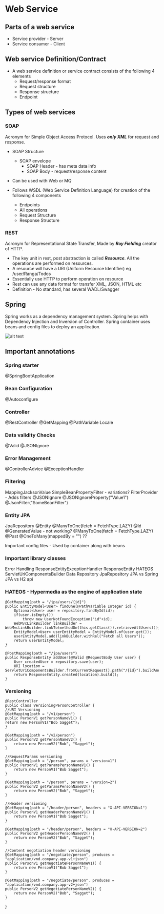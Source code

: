 # Web Service

## Parts of a web service
 * Service provider - Server
 * Service consumer - Client

## Web service Definition/Contract
* A web service definition or service contract consists of the following 4 elements	
  - Request/response format
  - Request structure
  - Response structure
  - Endpoint
	
## Types of web services

  ### SOAP 
  Acronym for Simple Object Access Protocol. Uses _**only XML**_ for request and response.

  * SOAP Structure 
    - SOAP envelope 
      - SOAP Header - has meta data info
      - SOAP Body - request/response content

  * Can be used with Web or MQ

  * Follows WSDL (Web Service Definition Language) for creation of the following 4 components
    - Endpoints
    - All operations
    - Request Structure 
    - Response Structure 
  
  ### REST 
  Acronym for Representational State Transfer, Made by **_Roy Fielding_** creator of HTTP.
    
  * The key unit in rest, post abstraction is called **_Resource_**. All the operations are performed on resources.
  * A resource will have a URI (Uniform Resource Identifier) eg /user/Ranga/Todos
  * Essentially use HTTP to perform operation on resource
  * Rest can use any data format for transfer XML, JSON, HTML etc
  * Definition - No standard, has several WADL/Swagger

  
## Spring

Spring works as a dependency management system. Spring helps with Dependency Injection and Inversion of Controller.
Spring container uses beans and config files to deploy an application. 

![alt text](https://static.javatpoint.com/images/sp/spmodules.jpg)


## Important annotations

### Spring starter
@SpringBootApplication

### Bean Configuration
@Autoconfigure

### Controller
@RestController
@GetMapping
@PathVariable
Locale

### Data validity Checks
@Valid
@JSONIgnore



### Error Management
@ControllerAdvice
@ExceptionHandler

### Filtering
MappingJacksonValue
SimpleBeanPropertyFilter - variations?
FilterProvider - Adds filters
@JSONIgnore
@JSONIgnoreProperty("Value1")
@JsonFilter("SomeBeanFilter")

### Entity JPA
JpaRepository
@Entity
@ManyToOne(fetch = FetchType.LAZY)
@Id
@GeneratedValue - not working?
@ManyToOne(fetch = FetchType.LAZY)
@Past
@OneToMany(mappedBy = "") ??


Important config files - Used by container along with beans

### Important library classes
Error Handling
ResponseEntityExceptionHandler
ResponseEntity
HATEOS
ServletUriComponentsBuilder
Data Repository
JpaRepository
JPA vs Spring JPA vs H2 api

### HATEOS - Hypermedia as the engine of application state
    @GetMapping(path = "/jpa/users/{id}")
    public EntityModel<User> findOne(@PathVariable Integer id) {
        Optional<User> user = repository.findById(id);
        if(user.isEmpty())
            throw new UserNotFoundException("id"+id);
        WebMvcLinkBuilder linkBuilder = WebMvcLinkBuilder.linkTo(methodOn(this.getClass()).retrieveAllUsers());
        EntityModel<User> userEntityModel = EntityModel.of(user.get());
        userEntityModel.add(linkBuilder.withRel("Fetch all Users"));
        return userEntityModel;
    }

    @PostMapping(path = "/jpa/users")
    public ResponseEntity addUser(@Valid @RequestBody User user) {
        User createdUser = repository.save(user);
        URI location = ServletUriComponentsBuilder.fromCurrentRequest().path("/{id}").buildAndExpand(createdUser.getId()).toUri();
        return ResponseEntity.created(location).build();
    }


### Versioning


    @RestController
    public class VersioningPersonController {
    //URI Versioning
    @GetMapping(path = "/v1/person")
    public PersonV1 getPersonNameV1() {
    return new PersonV1("Bob Sagget");
    }

    @GetMapping(path = "/v2/person")
    public PersonV2 getPersonNameV2() {
        return new PersonV2("Bob", "Sagget");
    }

    //RequestParams versioning
    @GetMapping(path = "/person", params = "version=1")
    public PersonV1 getParamsPersonNameV1() {
        return new PersonV1("Bob Sagget");
    }

    @GetMapping(path = "/person", params = "version=2")
    public PersonV2 getParamsPersonNameV2() {
        return new PersonV2("Bob", "Sagget");
    }

    //Header versioning
    @GetMapping(path = "/header/person", headers = "X-API-VERSION=1")
    public PersonV1 getHeaderPersonNameV1() {
        return new PersonV1("Bob Sagget");
    }

    @GetMapping(path = "/header/person", headers = "X-API-VERSION=2")
    public PersonV2 getHeaderPersonNameV2() {
        return new PersonV2("Bob", "Sagget");
    }

    //Content negotiation header versioning
    @GetMapping(path = "/negotiate/person", produces = "application/vnd.company.app-v1+json")
    public PersonV1 getNegotiatePersonNameV1() {
        return new PersonV1("Bob Sagget");
    }

    @GetMapping(path = "/negotiate/person", produces = "application/vnd.company.app-v2+json")
    public PersonV2 getNegotiatePersonNameV2() {
        return new PersonV2("Bob", "Sagget");
    }

}
